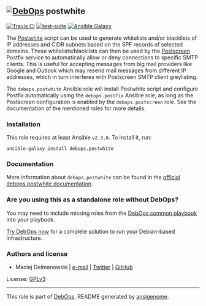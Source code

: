 ## [![DebOps](https://debops.org/images/debops-small.png)](https://debops.org) postwhite

<!-- This file was generated by Ansigenome. Do not edit this file directly but
     instead have a look at the files in the ./meta/ directory. -->

[![Travis CI](https://img.shields.io/travis/debops/ansible-postwhite.svg?style=flat)](https://travis-ci.org/debops/ansible-postwhite)
[![test-suite](https://img.shields.io/badge/test--suite-ansible--postwhite-blue.svg?style=flat)](https://github.com/debops/test-suite/tree/master/ansible-postwhite/)
[![Ansible Galaxy](https://img.shields.io/badge/galaxy-debops.postwhite-660198.svg?style=flat)](https://github.com/debops/ansible-postwhite)


The [Postwhite](https://github.com/stevejenkins/postwhite) script can be used
to generate whitelists and/or blacklists of IP addresses and CIDR subnets based
on the SPF records of selected domains. These whitelists/blacklists can then be
used by the [Postscreen](http://www.postfix.org/POSTSCREEN_README.html)
Postfix service to automatically allow or deny connections to specific SMTP
clients. This is useful for accepting messages from big mail providers like
Google and Outlook which may resend mail messages from different IP addresses,
which in turn interferes with Postscreen SMTP client greylisting.

The `debops.postwhite` Ansible role will install Postwhite script and
configure Postfix automatically using the `debops.postfix` Ansible role, as long
as the Postscreen configuration is enabled by the `debops.postscreen` role.
See the documentation of the mentioned roles for more details.

### Installation

This role requires at least Ansible `v2.3.0`. To install it, run:

```Shell
ansible-galaxy install debops.postwhite
```

### Documentation

More information about `debops.postwhite` can be found in the
[official debops.postwhite documentation](https://docs.debops.org/en/latest/ansible/roles/ansible-postwhite/docs/).



### Are you using this as a standalone role without DebOps?

You may need to include missing roles from the [DebOps common
playbook](https://github.com/debops/debops-playbooks/blob/master/playbooks/common.yml)
into your playbook.

[Try DebOps now](https://debops.org/) for a complete solution to run your Debian-based infrastructure.





### Authors and license

- Maciej Delmanowski | [e-mail](mailto:drybjed@gmail.com) | [Twitter](https://twitter.com/drybjed) | [GitHub](https://github.com/drybjed)

License: [GPLv3](https://tldrlegal.com/license/gnu-general-public-license-v3-%28gpl-3%29)

***

This role is part of [DebOps](https://debops.org/). README generated by [ansigenome](https://github.com/nickjj/ansigenome/).

